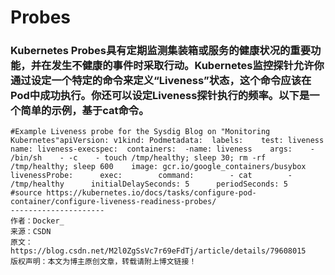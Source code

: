 # Probes

### Kubernetes Probes具有定期监测集装箱或服务的健康状况的重要功能，并在发生不健康的事件时采取行动。Kubernetes监控探针允许你通过设定一个特定的命令来定义“Liveness”状态，这个命令应该在Pod中成功执行。你还可以设定Liveness探针执行的频率。以下是一个简单的示例，基于cat命令。

```text
#Example Liveness probe for the Sysdig Blog on "Monitoring Kubernetes"apiVersion: v1kind: Podmetadata:  labels:    test: liveness  name: liveness-execspec:  containers:  -name: liveness    args:    - /bin/sh    - -c    - touch /tmp/healthy; sleep 30; rm -rf /tmp/healthy; sleep 600    image: gcr.io/google_containers/busybox    livenessProbe:      exec:        command:        - cat        - /tmp/healthy      initialDelaySeconds: 5      periodSeconds: 5      #source https://kubernetes.io/docs/tasks/configure-pod-container/configure-liveness-readiness-probes/
--------------------- 
作者：Docker_ 
来源：CSDN 
原文：https://blog.csdn.net/M2l0ZgSsVc7r69eFdTj/article/details/79608015 
版权声明：本文为博主原创文章，转载请附上博文链接！
```


